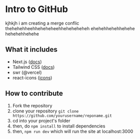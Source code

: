 # Intro to GitHub

kjhkjh
i am creating a merge conflic thehehehheehheheheheehheheheheheh
ehehehhehehhehehe
hehehehhehehe

## What it includes

- Next.js ([docs](https://nextjs.org/docs))
- Tailwind CSS ([docs](https://tailwindcss.com/))
- swr (@vercel)
- react-icons ([icons](https://react-icons.github.io/react-icons/))

## How to contribute

1. Fork the repository
2. clone your repository `git clone https://github.com/yourusername/reponame.git`
3. cd into your project's folder
4. then, do `npm install` to install dependencies
5. then, `npm run dev` which will run the site at localhost:3000
